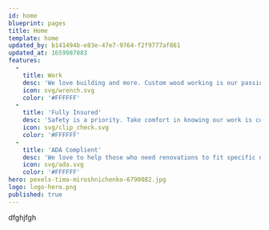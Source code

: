 ```yaml
---
id: home
blueprint: pages
title: Home
template: home
updated_by: b141494b-e83e-47e7-9764-f2f9777af861
updated_at: 1659987083
features:
  -
    title: Work
    desc: 'We love building and more. Custom wood working is our passion.'
    icon: svg/wrench.svg
    color: '#FFFFFF'
  -
    title: 'Fully Insured'
    desc: 'Safety is a priority. Take comfort in knowing our work is covered.'
    icon: svg/clip_check.svg
    color: '#FFFFFF'
  -
    title: 'ADA Complient'
    desc: 'We love to help those who need renovations to fit specific needs.'
    icon: svg/ada.svg
    color: '#FFFFFF'
hero: pexels-tima-miroshnichenko-6790082.jpg
logo: logo-hero.png
published: true
---
```

dfghjfgh